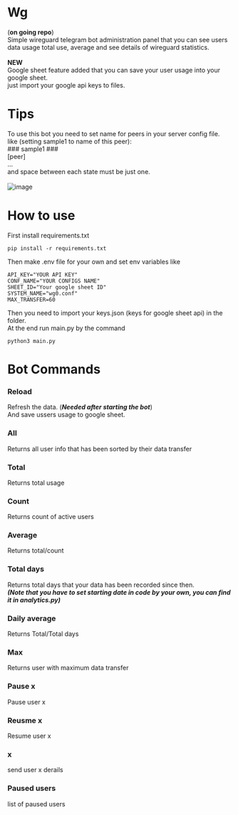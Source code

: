 # Wg
(**on going repo**)</br>
Simple wireguard telegram bot administration panel that you can see users data usage total use, average and see details of wireguard statistics.
</br></br>**NEW**</br>
Google sheet feature added that you can save your user usage into your google sheet. </br>
just import your google api keys to files.

# Tips
To use this bot you need to set name for peers in your server config file. </br>
like (setting sample1 to name of this peer): </br>
\### sample1 ### </br>
[peer] </br>
... </br>
and space between each state must be just one. </br></br>
![image](https://github.com/ceenaa/wg/assets/88087819/87bdb15b-f8b9-4779-b912-2de0a5327ddd)


# How to use
First install requirements.txt </br>
```
pip install -r requirements.txt
```
Then make .env file for your own and set env variables like
```
API_KEY="YOUR API KEY"
CONF_NAME="YOUR CONFIGS NAME"
SHEET_ID="Your google sheet ID"
SYSTEM_NAME="wg0.conf"
MAX_TRANSFER=60
```
Then you need to import your keys.json (keys for google sheet api) in the folder. </br>
At the end run main.py by the command
``` 
python3 main.py
```

# Bot Commands

### Reload ###
Refresh the data. (***Needed after starting the bot***) </br>
And save ussers usage to google sheet.

### All 
Returns all user info that has been sorted by their data transfer

### Total
Returns total usage

### Count
Returns count of active users

### Average
Returns total/count

### Total days
Returns total days that your data has been recorded since then. </br>
***(Note that you have to set starting date in code by your own, you can find it in analytics.py)***

### Daily average 
Returns Total/Total days

### Max
Returns user with maximum data transfer

### Pause x
Pause user x

### Reusme x
Resume user x

### x
send user x derails

### Paused users
list of paused users



